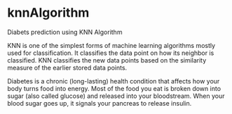 # knnAlgorithm
Diabets prediction using KNN Algorithm<br/>

KNN is one of the simplest forms of machine learning algorithms mostly used for classification. It classifies the data point on how its neighbor is classified. KNN classifies the new data points based on the similarity measure of the earlier stored data points.<br/>

Diabetes is a chronic (long-lasting) health condition that affects how your body turns food into energy. Most of the food you eat is broken down into sugar (also called glucose) and released into your bloodstream. When your blood sugar goes up, it signals your pancreas to release insulin.
